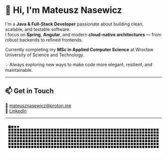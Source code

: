 # 👋 Hi, I'm Mateusz Nasewicz  

I'm a **Java & Full-Stack Developer** passionate about building clean, scalable, and testable software.  
I focus on **Spring**, **Angular**, and modern **cloud-native architectures** — from robust backends to refined frontends.  

Currently completing my **MSc in Applied Computer Science** at Wrocław University of Science and Technology.  

💡 Always exploring new ways to make code more elegant, resilient, and maintainable.  

---

## 📫 Get in Touch  
📧 [mateusznasewicz@proton.me](mailto:mateusznasewicz@proton.me)  
🔗 [LinkedIn](#)

---

<picture>
  <source media="(prefers-color-scheme: dark)" srcset="https://raw.githubusercontent.com/mateusznasewicz/mateusznasewicz/output/github-contribution-grid-snake-dark.svg">
  <source media="(prefers-color-scheme: light)" srcset="https://raw.githubusercontent.com/mateusznasewicz/mateusznasewicz/output/github-contribution-grid-snake.svg">
  <img alt="github contribution grid snake animation" src="https://raw.githubusercontent.com/mateusznasewicz/mateusznasewicz/output/github-contribution-grid-snake.svg">
</picture>
